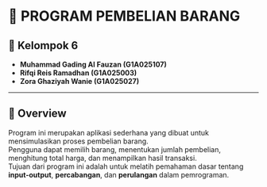 # 🛒 PROGRAM PEMBELIAN BARANG

## 👥 Kelompok 6
- **Muhammad Gading Al Fauzan  (G1A025107)**
- **Rifqi Reis Ramadhan        (G1A025003)**
- **Zora Ghaziyah Wanie       (G1A025027)**

---

## 📝 Overview
Program ini merupakan aplikasi sederhana yang dibuat untuk mensimulasikan proses pembelian barang.  
Pengguna dapat memilih barang, menentukan jumlah pembelian, menghitung total harga, dan menampilkan hasil transaksi.  
Tujuan dari program ini adalah untuk melatih pemahaman dasar tentang **input-output**, **percabangan**, dan **perulangan** dalam pemrograman.
